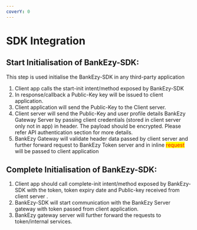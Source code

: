 ```yaml
---
coverY: 0
---
```


# SDK Integration

## Start Initialisation of BankEzy-SDK:

This step is used initialise the BankEzy-SDK in any third-party application

1. Client app calls the start-init intent/method exposed by BankEzy-SDK
2. In response/callback a Public-Key key will be issued to client application.
3. Client application will send the Public-Key to the Client server.
4. Client server will send the Public-Key and user profile details BankEzy Gateway Server by passing client credentials (stored in client server only not in app) in header. The payload should be encrypted. Please refer API authentication section for more details.
5. BankEzy Gateway will validate header data passed by client server and further forward request to BankEzy Token server and in inline <mark style="color:red;">request</mark> will be passed to client application

## Complete Initialisation of BankEzy-SDK:

1. Client app should call complete-init intent/method exposed by BankEzy-SDK with the token, token expiry date and Public-key received from client server .
2. BankEzy-SDK will start communication with the BankEzy Server gateway with token passed from client application.
3. BankEzy gateway server will further forward the requests to token/internal services.
